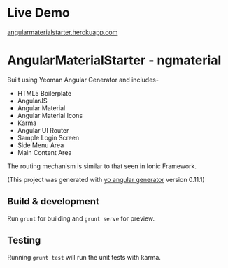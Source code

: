 
# Live Demo
[angularmaterialstarter.herokuapp.com](https://angularmaterialstarter.herokuapp.com)

# AngularMaterialStarter - ngmaterial

Built using Yeoman Angular Generator and includes-

* HTML5 Boilerplate
* AngularJS
* Angular Material
* Angular Material Icons
* Karma
* Angular UI Router
* Sample Login Screen
* Side Menu Area
* Main Content Area

The routing mechanism is similar to that seen in Ionic Framework.

(This project was generated with [yo angular generator](https://github.com/yeoman/generator-angular)
version 0.11.1)

## Build & development

Run `grunt` for building and `grunt serve` for preview.

## Testing

Running `grunt test` will run the unit tests with karma.


